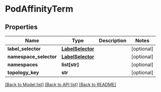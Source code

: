 # PodAffinityTerm

## Properties
Name | Type | Description | Notes
------------ | ------------- | ------------- | -------------
**label_selector** | [**LabelSelector**](LabelSelector.md) |  | [optional] 
**namespace_selector** | [**LabelSelector**](LabelSelector.md) |  | [optional] 
**namespaces** | **list[str]** |  | [optional] 
**topology_key** | **str** |  | [optional] 

[[Back to Model list]](../README.md#documentation-for-models) [[Back to API list]](../README.md#documentation-for-api-endpoints) [[Back to README]](../README.md)


